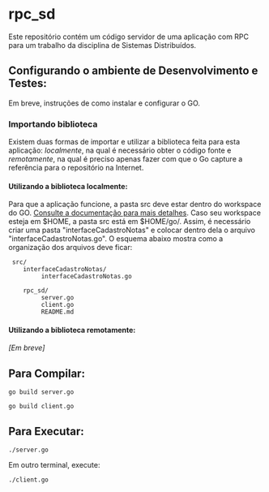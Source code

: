 # rpc_sd 
Este repositório contém um código servidor de uma aplicação com RPC para um trabalho da disciplina de Sistemas Distribuídos.


## Configurando o ambiente de Desenvolvimento e Testes:
  Em breve, instruções de como instalar e configurar o GO.



### Importando biblioteca

Existem duas formas de importar e utilizar a biblioteca feita para esta aplicação: *localmente*, na qual é necessário obter o código fonte e *remotamente*, na qual é preciso apenas fazer com que o Go capture a referência para o repositório na Internet.

  #### Utilizando a biblioteca localmente:

  Para que a aplicação funcione, a pasta src deve estar dentro do workspace do GO. [Consulte a documentação para mais detalhes](https://golang.org/doc/install#testing). Caso seu workspace esteja em $HOME, a pasta src está em $HOME/go/. Assim, é necessário criar uma pasta "interfaceCadastroNotas" e colocar dentro dela o arquivo "interfaceCadastroNotas.go". 
  O esquema abaixo mostra como a organização dos arquivos deve ficar:
 
     src/
        interfaceCadastroNotas/
             interfaceCadastroNotas.go

        rpc_sd/
             server.go
             client.go
             README.md


  #### Utilizando a biblioteca remotamente:

  *[Em breve]*


## Para Compilar:

    go build server.go
  
    go build client.go
  
  
  
## Para Executar:
    
    ./server.go
  
  
Em outro terminal, execute:

    ./client.go
